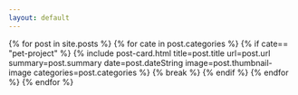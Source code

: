 ```yaml
---
layout: default
---
```

<div class="col-12 col-lg-9 mx-auto px-0 py-3">
    {% for post in site.posts %}
        {% for cate in post.categories %}
            {% if cate== "pet-project" %}
                {% include post-card.html title=post.title url=post.url summary=post.summary
          date=post.dateString image=post.thumbnail-image categories=post.categories  %}
                {% break %}
            {% endif %}
        {% endfor %}
    {% endfor %}
</div>